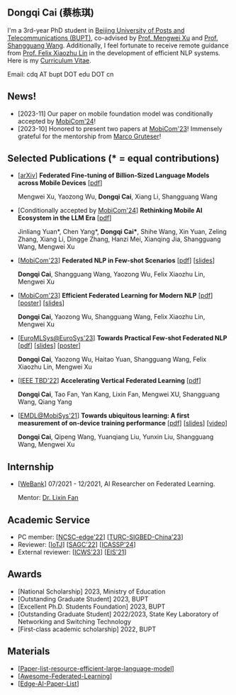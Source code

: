## Dongqi Cai (蔡栋琪)

I'm a 3rd-year PhD student in 
[Beijing University of Posts and Telecommunications (BUPT)](https://www.bupt.edu.cn/), co-advised by [Prof. Mengwei Xu](https://xumengwei.github.io/) and [Prof. Shangguang Wang](http://www.sguangwang.com/). 
Additionally, I feel fortunate to receive remote guidance from [Prof. Felix Xiaozhu Lin](https://fxlin.github.io/) in the development of efficient NLP systems.
Here is my [Curriculum Vitae](/pdf/cv-cdq.pdf).

<!-- [State Key Laboratory of Networking and Switching Technology](https://sklnst.bupt.edu.cn/), [Computer Science Department](https://scs.bupt.edu.cn/),  -->

<!-- I got my B.S. degree from [BUPT](https://www.bupt.edu.cn/) in 2021. -->

Email: cdq AT bupt DOT edu DOT cn

## News!
- \[2023-11\] Our paper on mobile foundation model was conditionally accepted by [MobiCom'24](https://www.sigmobile.org/mobicom/2024/)!
- \[2023-10\] Honored to present two papers at [MobiCom'23](https://www.sigmobile.org/mobicom/2023/)! Immensely grateful for the mentorship from [Marco Gruteser](https://www.winlab.rutgers.edu/~gruteser/)!

## Selected Publications (* = equal contributions)


- \[[arXiv](https://arxiv.org/abs/2308.13894)\] **Federated Fine-tuning of Billion-Sized Language Models across Mobile Devices** \[[pdf](pdf/arXiv-FwdLLM.pdf)\] 

  Mengwei Xu, Yaozong Wu, **Dongqi Cai**, Xiang Li, Shangguang Wang 

- \[Conditionally accepted by [MobiCom'24](https://www.sigmobile.org/mobicom/2024/)] **Rethinking Mobile AI Ecosystem in the LLM Era** \[[pdf](pdf/arXiv-M4.pdf)\] 

  Jinliang Yuan\*, Chen Yang\*, **Dongqi Cai\***, Shihe Wang, Xin Yuan, Zeling Zhang, Xiang Li, Dingge Zhang, Hanzi Mei, Xianqing Jia, Shangguang Wang, Mengwei Xu

- \[[MobiCom'23](https://dl.acm.org/doi/10.1145/3570361.3613277)\] **Federated NLP in Few-shot Scenarios** \[[pdf](pdf/MobiCom23-FeS.pdf)\] \[[slides](slides/MobiCom-FeS-bk.pdf)\] 

  **Dongqi Cai**, Shangguang Wang, Yaozong Wu, Felix Xiaozhu Lin, Mengwei Xu

- \[[MobiCom'23](https://dl.acm.org/doi/10.1145/3570361.3592505)\] **Efficient Federated Learning for Modern NLP** \[[pdf](pdf/MobiCom23-FedAdapter.pdf)\] \[[poster](pdf/TURC-FedAdapter.pdf)\] \[[slides](slides/MobiCom-AdaFL-bk.pdf)\] 

  **Dongqi Cai**, Yaozong Wu, Shangguang Wang, Felix Xiaozhu Lin, Mengwei Xu

- \[[EuroMLSys@EuroSys'23](https://orange.hosting.lsoft.com/trk/clickp?ref=znwrbbrs9_6-2d8c7_0x33ae25x0148&doi=3578356.3592575)\] **Towards Practical Few-shot Federated NLP** \[[pdf](pdf/main-EuroMLSys23-FedPrompt.pdf)\] \[[slides](slides/EuroMLSys23_Cai.pdf)\] \[[poster](pdf/EuroMLSys23_poster.pdf)\]

  **Dongqi Cai**, Yaozong Wu, Haitao Yuan, Shangguang Wang, Felix Xiaozhu Lin, Mengwei Xu

- \[[IEEE TBD'22](https://ieeexplore.ieee.org/document/9835002)\] **Accelerating Vertical Federated Learning** \[[pdf](pdf/TBD22.pdf)\]

  **Dongqi Cai**, Tao Fan, Yan Kang, Lixin Fan, Mengwei XU, Shangguang Wang, Qiang Yang

- \[[EMDL@MobiSys'21](https://dl.acm.org/doi/abs/10.1145/3469116.3470009)\] **Towards ubiquitous learning: A first measurement of on-device training performance** \[[pdf](pdf/EMDL21.pdf)\] \[[slides](slides/EMDL21_Cai.pdf)\] \[[video](https://www.youtube.com/watch?v=oZWKZ0VBNkQ&t=937s)\]

  **Dongqi Cai**, Qipeng Wang, Yuanqiang Liu, Yunxin Liu, Shangguang Wang, Mengwei Xu

## Internship
- \[[WeBank](https://fate.readthedocs.io/en/latest/)\] 07/2021 - 12/2021, AI Researcher on Federated Learning. 

  Mentor: [Dr. Lixin Fan](https://scholar.google.fi/citations?user=fOsgdn0AAAAJ&hl=en)

## Academic Service
- PC member: \[[NCSC-edge'22](https://conf.ccf.org.cn/web/api/m9644563065535242241649985902214.action)\] \[[TURC-SIGBED-China'23](https://www.acmturc.com/2023/cn/SIGBED_China.html)\] 
- Reviewer: \[[IoTJ](https://ieee-iotj.org/)\] \[[SAGC'22](https://data-com.org/sagc2022/)\] \[[ICASSP'24](https://2024.ieeeicassp.org/)\]
- External reviewer: \[[ICWS'23](https://conferences.computer.org/icws/2023/)\] \[[EIS'21](https://www.embedded-ai.org/2021/index2.html)\]


## Awards
- [National Scholarship] 2023, Ministry of Education
- [Outstanding Graduate Student] 2023, BUPT
- [Excellent Ph.D. Students Foundation] 2023, BUPT
- [Outstanding Graduate Student] 2022/2023, State Key Laboratory of Networking and Switching Technology
- [First-class academic scholarship] 2022, BUPT

## Materials
- \[[Paper-list-resource-efficient-large-language-model](https://github.com/UbiquitousLearning/Paper-list-resource-efficient-large-language-model)\]
- \[[Awesome-Federated-Learning](https://github.com/chaoyanghe/Awesome-Federated-Learning#Natural-language-Processing)\]
- \[[Edge-AI-Paper-List](https://github.com/xumengwei/Edge-AI-Paper-List)\]
